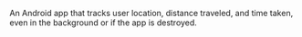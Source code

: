 An Android app that tracks user location, distance traveled, and time taken, even in the background or if the app is destroyed.
